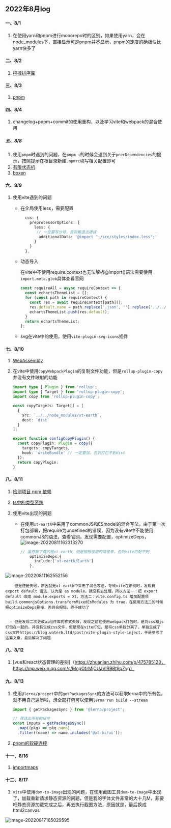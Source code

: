 ## 2022年8月log

#### 一、8/1

1.  在使用yarn和pnpm进行monorepo时的区别，如果使用yarn，会在node_modules下，直接显示<package-name>可是pnpm并不显示，pnpm的速度的确极快比yarn快多了

#### 二、8/2

1. [拖拽排序库](https://mp.weixin.qq.com/s/RKJAU5NbPW-F6Q3wlw01PA)
 
#### 三、8/3

1. [pnpm](https://mp.weixin.qq.com/s/bLthdXlmu8wtC3ScAaZ3Kg)
 
#### 四、8/4

1. changelog+pnpm+commit的使用重构，以及学习vite和webpack的混合使用

##### 五、8/8

1. 使用`pnpm`时遇到的问题，在`pnpm i`的时候会遇到关于`peerDependencies`的提示，按照提示在根目录新建`.npmrc`填写相关配置即可
2. [有限状态机](http://www.icodebang.com/article/320775)
3. [boxen](https://www.npmjs.com/package/boxen)

#### 六、8/9

1. 使用vite遇到的问题

   - 在全局使用less，需要配置

     ```ts
       css: {
         preprocessorOptions: {
           less: {
           	// 一定要写分号，否则报语法错误
             additionalData: '@import "./src/styles/index.less";'
           }
         }
       },
     ```

   - 动态导入

     在vite中不使用require.context也无法解析@import()语法需要使用`import.meta.glob`具体查看官网

     ```ts
     const requireAll = async requireContext => {
       const echartsThemeList = [];
       for (const path in requireContext) {
         const res = await requireContext[path]();
         res.default.name = path.replace('.json', '').replace('../../../../theme/chart-theme/', '');
         echartsThemeList.push(res.default);
       }
       return echartsThemeList;
     };
     ```

   - svg在vite中的使用，使用`vite-plugin-svg-icons`插件

#### 七、8/10

1. [WebAssembly](https://www.jianshu.com/p/e4d002780cf8)

2. 在vite中使用`CopyWebpackPlugin`的复制文件功能，但是`rollup-plugin-copy`并没有文件映射的功能

   ```ts
   import type { Plugin } from 'rollup';
   import type { Target } from 'rollup-plugin-copy';
   import copy from 'rollup-plugin-copy';
   
   const copyTargets: Target[] = [
     {
       src: `../../node_modules/xt-earth`,
       dest: `dist`
     }
   ];
   
   export function configCopyPlugin() {
     const copyPlugin: Plugin = copy({
       targets: copyTargets,
       hook: 'writeBundle' // 一定要加，否则打包不到dist
     });
     return copyPlugin;
   }
   
   ```

 #### 八、8/11

   1. [检测项目 npm 依赖](https://mp.weixin.qq.com/s/XhnCMIfGKQDux6s1diWrCA)

   2. [ts中的类型系统](https://mp.weixin.qq.com/s/sshcghO2eeBoeKQBe0m7RA)

   3. 使用vite出现的问题

      - 在使用`xt-earth`中采用了commonJS和ESmodel的混合写法，由于第一次打包部署，报require为undefined的错误，因为没有vite中不能使用commonJS的语法，查看官网，发现需要配置，optimizeDeps，
![image-20220811162313270](https://user-images.githubusercontent.com/65204427/184114435-3e42bbf5-3226-4ea2-9f20-e70aca33c37e.png)


        ```ts
        // 虽然我下载的是xt-earth，但是按照使用的路径来，否则vite匹配不到
            optimizeDeps:{
              include:['xt-earth/Earth']
            },
        ```
![image-20220811162552156](https://user-images.githubusercontent.com/65204427/184114414-131db7f2-472d-443e-9516-79e64296da7e.png)

        但是还是失败，原因就是xt-earth中采用了混合写法，导致vite在识别时，发现有 export default 语法，认为是 es module，就没有去处理，所以方法一：把 export default 改成 module.exports = Xt，方法二：vite.config.ts 增加配置项 build.commonjsOptions.transformMixedEsModules 为 true，在使用方法二的时候把optimizeDeps删掉，否则会报错，终于成功了


      - 但是发现二次更改ui组件库的样式失效，发现之前在使用webpack打包时，是将css和js打包在一起的，并没有生成css文件，但是现在vite打包，是将css单独分离了，单独生成了css文件https://blog.water6.ltd/post/vite-plugin-style-inject，于是参考了这篇文章，最后解决了问题	

#### 八、8/12

1. [vue和react状态管理的差别]（https://zhuanlan.zhihu.com/p/475785123，https://mp.weixin.qq.com/s/MngOfrMjCUJVlRBBt9oZyg）

 #### 九、8/13

1. 使用`@lerna/project`中的`getPackagesSync`的方法可以获取lerna中的所有包，就不用自己遍历啦，想全部打包可以使用`lerna run build --stream`

   ```ts
   import { getPackagesSync } from '@lerna/project';
   
   // 筛选出所有的组件
   const inputs = getPackagesSync()
     .map((pkg) => pkg.name)
     .filter((name) => name.includes('@xt-bi/ui'));
   ```

   

2. [pnpm的软硬连接](https://blog.csdn.net/lucky569/article/details/121468786)

 #### 十一、8/16

1. [importmaps](https://mp.weixin.qq.com/s/iXWfkcqvFZTlx63Uro6jMw)

#### 十二、8/17

1. `vite`中使用`dom-to-image`出现的问题，在使用截图工具`dom-to-image`中出现了，加载重新请求静态资源的问题，但是我的字体文件非常的大十几M，非要吧静态资源加载完成之后，再去执行截图方法，原因就是，最后换成html2canvas

![image-20220817165029595](C:\Users\xt09\Desktop\blog\2022年8月log.assets\image-20220817165029595.png)

